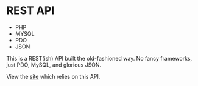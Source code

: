 REST API
============

* PHP
* MYSQL
* PDO
* JSON

This is a REST(ish) API built the old-fashioned way. No fancy frameworks, just PDO, MySQL, and glorious JSON.

View the [site](http://wpb.org/volunteer/) which relies on this API.
